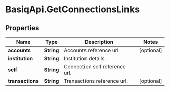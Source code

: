 # BasiqApi.GetConnectionsLinks

## Properties
Name | Type | Description | Notes
------------ | ------------- | ------------- | -------------
**accounts** | **String** | Accounts reference url. | [optional] 
**institution** | **String** | Institution details. | 
**self** | **String** | Connection self reference url. | 
**transactions** | **String** | Transactions reference url. | [optional] 


